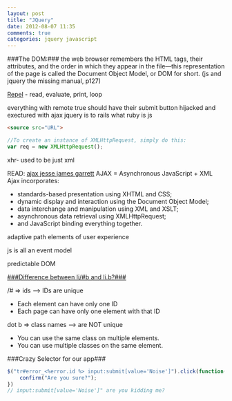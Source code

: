 ```yaml
---
layout: post
title: "JQuery"
date: 2012-08-07 11:35
comments: true
categories: jquery javascript
---
```


###The DOM:###
the web browser remembers the HTML tags, their attributes, and the order in which they appear in the file—this representation of the page is called the Document Object Model, or DOM for short. (js and jquery the missing manual, p127)



[Repel](http://en.wikipedia.org/wiki/Read%E2%80%93eval%E2%80%93print_loop) - 
read, evaluate, print, loop


everything with remote true should have their submit button hijacked and exectured with ajax
jquery is to rails what ruby is js

```html src
<source src="URL">
```

```javascript [XHR](https://developer.mozilla.org/en-US/docs/DOM/XMLHttpRequest?redirectlocale=en-US&redirectslug=XMLHttpRequest)
//To create an instance of XMLHttpRequest, simply do this:
var req = new XMLHttpRequest();
```
xhr- used to be just xml


READ: [ajax jesse james garrett](http://www.adaptivepath.com/ideas/ajax-new-approach-web-applications)
AJAX = Asynchronous JavaScript + XML
Ajax incorporates:
- standards-based presentation using XHTML and CSS;
- dynamic display and interaction using the Document Object Model;
- data interchange and manipulation using XML and XSLT;
- asynchronous data retrieval using XMLHttpRequest;
- and JavaScript binding everything together.


adaptive path
elements of user experience

js is all an event model

predictable DOM


[###Difference between li/#b and li.b?###](http://css-tricks.com/the-difference-between-id-and-class/)

/# => ids --> IDs are unique
- Each element can have only one ID
- Each page can have only one element with that ID

dot b => class names --> are NOT unique
- You can use the same class on multiple elements.
- You can use multiple classes on the same element.

###Crazy Selector for our app###
```javascript
$("tr#error_<%error.id %> input:submit[value='Noise']").click(function(){
	confirm("Are you sure?");
})
// input:submit[value='Noise']" are you kidding me?
```



